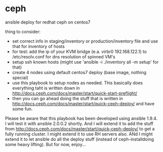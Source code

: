 # ceph
ansible deploy for redhat ceph on centos7

thing to consider:
- set correct info in staging/inventory or production/inventory file and use that for inventory of hosts
- for test: add the ip of your KVM bridge (e.a. virbr0 192.168.122.1) to /etc/resolv.conf for dns resolution of spinned VM's
- setup ssh known hosts (might use 'ansible -i ./inventory all -m setup' for that)
- create 4 nodes using default centos7 deploy (base image, nothing special)
- use this playbook to setup nodes as needed. This basically does everything taht is written down in 
  http://docs.ceph.com/docs/master/start/quick-start-preflight/
- then you can go ahead doing the stuff that is written in 
  http://docs.ceph.com/docs/master/start/quick-ceph-deploy/
  and have some fun.

Please be aware that this playbook has been developed using ansible 1.9.4.
I will test it with ansible 2.0.0.2 shortly.
And I will extend it to add the stuff from http://docs.ceph.com/docs/master/start/quick-ceph-deploy/ to get a fully running cluster.
I might extend it to use RH servers also. ANd I might extend it to let ansible do all the deploy stuff (instead of ceph-installdoing some heavy lifting).
But for now, enjoy...
